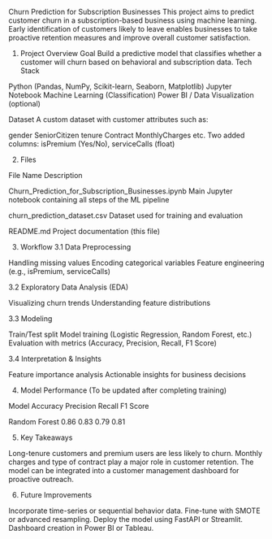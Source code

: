 Churn Prediction for Subscription Businesses
This project aims to predict customer churn in a subscription-based business using machine learning. Early identification of customers likely to leave enables businesses to take proactive retention measures and improve overall customer satisfaction.
1. Project Overview
Goal
Build a predictive model that classifies whether a customer will churn based on behavioral and subscription data.
Tech Stack

Python (Pandas, NumPy, Scikit-learn, Seaborn, Matplotlib)
Jupyter Notebook
Machine Learning (Classification)
Power BI / Data Visualization (optional)

Dataset
A custom dataset with customer attributes such as:

gender
SeniorCitizen
tenure
Contract
MonthlyCharges
etc.
Two added columns: isPremium (Yes/No), serviceCalls (float)

2. Files



File Name
Description



Churn_Prediction_for_Subscription_Businesses.ipynb
Main Jupyter notebook containing all steps of the ML pipeline


churn_prediction_dataset.csv
Dataset used for training and evaluation


README.md
Project documentation (this file)


3. Workflow
3.1 Data Preprocessing

Handling missing values
Encoding categorical variables
Feature engineering (e.g., isPremium, serviceCalls)

3.2 Exploratory Data Analysis (EDA)

Visualizing churn trends
Understanding feature distributions

3.3 Modeling

Train/Test split
Model training (Logistic Regression, Random Forest, etc.)
Evaluation with metrics (Accuracy, Precision, Recall, F1 Score)

3.4 Interpretation & Insights

Feature importance analysis
Actionable insights for business decisions

4. Model Performance
(To be updated after completing training)



Model
Accuracy
Precision
Recall
F1 Score



Random Forest
0.86
0.83
0.79
0.81


5. Key Takeaways

Long-tenure customers and premium users are less likely to churn.
Monthly charges and type of contract play a major role in customer retention.
The model can be integrated into a customer management dashboard for proactive outreach.

6. Future Improvements

Incorporate time-series or sequential behavior data.
Fine-tune with SMOTE or advanced resampling.
Deploy the model using FastAPI or Streamlit.
Dashboard creation in Power BI or Tableau.

